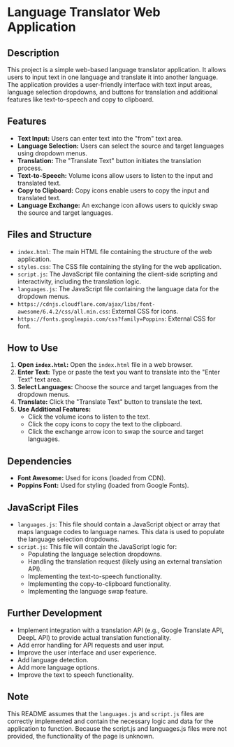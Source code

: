 # Language Translator Web Application

## Description

This project is a simple web-based language translator application. It allows users to input text in one language and translate it into another language. The application provides a user-friendly interface with text input areas, language selection dropdowns, and buttons for translation and additional features like text-to-speech and copy to clipboard.

## Features

* **Text Input:** Users can enter text into the "from" text area.
* **Language Selection:** Users can select the source and target languages using dropdown menus.
* **Translation:** The "Translate Text" button initiates the translation process.
* **Text-to-Speech:** Volume icons allow users to listen to the input and translated text.
* **Copy to Clipboard:** Copy icons enable users to copy the input and translated text.
* **Language Exchange:** An exchange icon allows users to quickly swap the source and target languages.

## Files and Structure

* `index.html`: The main HTML file containing the structure of the web application.
* `styles.css`: The CSS file containing the styling for the web application.
* `script.js`: The JavaScript file containing the client-side scripting and interactivity, including the translation logic.
* `languages.js`: The JavaScript file containing the language data for the dropdown menus.
* `https://cdnjs.cloudflare.com/ajax/libs/font-awesome/6.4.2/css/all.min.css`: External CSS for icons.
* `https://fonts.googleapis.com/css?family=Poppins`: External CSS for font.

## How to Use

1.  **Open `index.html`:** Open the `index.html` file in a web browser.
2.  **Enter Text:** Type or paste the text you want to translate into the "Enter Text" text area.
3.  **Select Languages:** Choose the source and target languages from the dropdown menus.
4.  **Translate:** Click the "Translate Text" button to translate the text.
5.  **Use Additional Features:**
    * Click the volume icons to listen to the text.
    * Click the copy icons to copy the text to the clipboard.
    * Click the exchange arrow icon to swap the source and target languages.

## Dependencies

* **Font Awesome:** Used for icons (loaded from CDN).
* **Poppins Font:** Used for styling (loaded from Google Fonts).

## JavaScript Files

* `languages.js`: This file should contain a JavaScript object or array that maps language codes to language names. This data is used to populate the language selection dropdowns.
* `script.js`: This file will contain the JavaScript logic for:
    * Populating the language selection dropdowns.
    * Handling the translation request (likely using an external translation API).
    * Implementing the text-to-speech functionality.
    * Implementing the copy-to-clipboard functionality.
    * Implementing the language swap feature.

## Further Development

* Implement integration with a translation API (e.g., Google Translate API, DeepL API) to provide actual translation functionality.
* Add error handling for API requests and user input.
* Improve the user interface and user experience.
* Add language detection.
* Add more language options.
* Improve the text to speech functionality.

## Note

This README assumes that the `languages.js` and `script.js` files are correctly implemented and contain the necessary logic and data for the application to function. Because the script.js and languages.js files were not provided, the functionality of the page is unknown.
